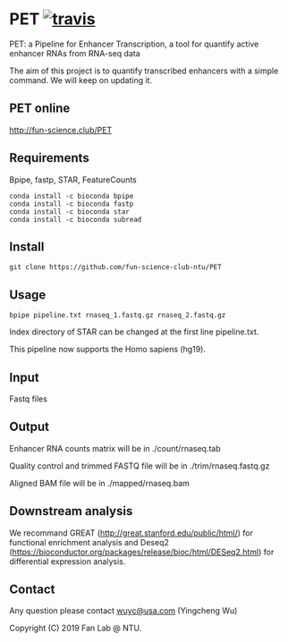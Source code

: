 # PET [![travis](https://travis-ci.org/ssadedin/bpipe.svg?branch=master)](https://travis-ci.org/ssadedin/bpipe)

PET: a Pipeline for Enhancer Transcription, a tool for quantify active enhancer RNAs from RNA-seq data

The aim of this project is to quantify transcribed enhancers with a simple command. We will keep on updating it.

## PET online
http://fun-science.club/PET

## Requirements
Bpipe, fastp, STAR, FeatureCounts

    conda install -c bioconda bpipe 
    conda install -c bioconda fastp 
    conda install -c bioconda star 
    conda install -c bioconda subread 
    

## Install
    git clone https://github.com/fun-science-club-ntu/PET


## Usage
    bpipe pipeline.txt rnaseq_1.fastq.gz rnaseq_2.fastq.gz

Index directory of STAR can be changed at the first line pipeline.txt.

This pipeline now supports the Homo sapiens (hg19).

## Input
Fastq files


## Output
Enhancer RNA counts matrix will be in ./count/rnaseq.tab

Quality control and trimmed FASTQ file will be in ./trim/rnaseq.fastq.gz

Aligned BAM file will be in ./mapped/rnaseq.bam

## Downstream analysis
We recommand GREAT (http://great.stanford.edu/public/html/) for functional enrichment analysis and Deseq2 (https://bioconductor.org/packages/release/bioc/html/DESeq2.html) for differential expression analysis.


## Contact
Any question please contact wuyc@usa.com (Yingcheng Wu)

Copyright (C) 2019 Fan Lab @ NTU.

